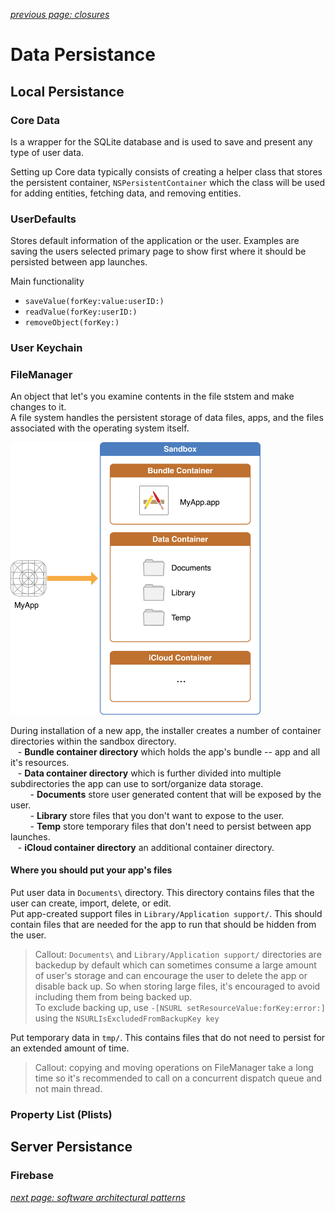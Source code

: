 *[previous page: closures](https://github.com/RinniSwift/Computer-Science-with-iOS/blob/main/closures.md)*

# Data Persistance

## Local Persistance

### Core Data

Is a wrapper for the SQLite database and is used to save and present any type of user data.

Setting up Core data typically consists of creating a helper class that stores the persistent container, `NSPersistentContainer` which the class will be used for adding entities, fetching data, and removing entities.

### UserDefaults

Stores default information of the application or the user. Examples are saving the users selected primary page to show first where it should be persisted between app launches.

Main functionality

- `saveValue(forKey:value:userID:)`
- `readValue(forKey:userID:)`
- `removeObject(forKey:)`

### User Keychain

### FileManager

An object that let's you examine contents in the file ststem and make changes to it.\
A file system handles the persistent storage of data files, apps, and the files associated with the operating system itself.

<img src="/Images/ios_app_layout.png" width="400"/>

During installation of a new app, the installer creates a number of container directories within the sandbox directory.\
&nbsp;&nbsp; - **Bundle container directory** which holds the app's bundle -- app and all it's resources.\
&nbsp;&nbsp; - **Data container directory** which is further divided into multiple subdirectories the app can use to sort/organize data storage.\
&nbsp;&nbsp;&nbsp;&nbsp;&nbsp;&nbsp;&nbsp; - **Documents** store user generated content that will be exposed by the user.\
&nbsp;&nbsp;&nbsp;&nbsp;&nbsp;&nbsp;&nbsp; - **Library** store files that you don't want to expose to the user.\
&nbsp;&nbsp;&nbsp;&nbsp;&nbsp;&nbsp;&nbsp; - **Temp** store temporary files that don't need to persist between app launches.\
&nbsp;&nbsp; - **iCloud container directory** an additional container directory.

#### Where you should put your app's files

Put user data in `Documents\` directory. This directory contains files that the user can create, import, delete, or edit.\
Put app-created support files in `Library/Application support/`. This should contain files that are needed for the app to run that should be hidden from the user.

> Callout: `Documents\`  and `Library/Application support/` directories are backedup by default which can sometimes consume a large amount of user's storage and can encourage the user to delete the app or disable back up. So when storing large files, it's encouraged to avoid including them from being backed up.\
> To exclude backing up, use `-[NSURL setResourceValue:forKey:error:]` using the `NSURLIsExcludedFromBackupKey key`

Put temporary data in `tmp/`. This contains files that do not need to persist for an extended amount of time.

> Callout: copying and moving operations on FileManager take a long time so it's recommended to call on a concurrent dispatch queue and not main thread.

### Property List (Plists)

## Server Persistance

### Firebase

*[next page: software architectural patterns](https://github.com/RinniSwift/Computer-Science-with-iOS/blob/main/softwareArchitectPatterns.md)*
